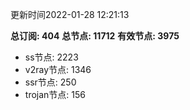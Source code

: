 更新时间2022-01-28 12:21:13

**总订阅: 404**
**总节点: 11712**
**有效节点: 3975**
- ss节点: 2223
- v2ray节点: 1346
- ssr节点: 250
- trojan节点: 156
